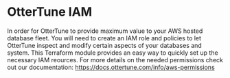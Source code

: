 # OtterTune IAM

In order for OtterTune to provide maximum value to your AWS hosted database fleet. You will need to create an IAM role and policies to let OtterTune inspect and modify certain aspects of your databases and system. This Terraform module provides an easy way to quickly set up the necessary IAM reources. For more details on the needed permissions check out our documentation: https://docs.ottertune.com/info/aws-permissions
